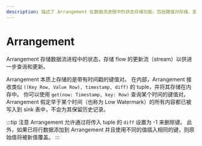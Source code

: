 ```yaml
---
description: 描述了 Arrangement 在数据流进程中的状态存储功能，包括键值对存储、查询和删除操作的实现。
---
```


# Arrangement

Arrangement 存储数据流进程中的状态，存储 flow 的更新流（stream）以供进一步查询和更新。

Arrangement 本质上存储的是带有时间戳的键值对。
在内部，Arrangement 接收类似 `((Key Row, Value Row), timestamp, diff)` 的 tuple，并将其存储在内存中。
你可以使用 `get(now: Timestamp, key: Row)` 查询某个时间的键值对。
Arrangement 假定早于某个时间（也称为 Low Watermark）的所有内容都已被写入到 sink 表中，不会为其保留历史记录。

:::tip 注意
Arrangement 允许通过将传入 tuple 的 `diff` 设置为 -1 来删除键。
此外，如果已将行数据添加到 Arrangement 并且使用不同的值插入相同的键，则原始值将被新值覆盖。
:::
